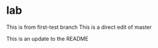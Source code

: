# lab
This is from first-test branch
This is a direct edit of master

This is an update to the README